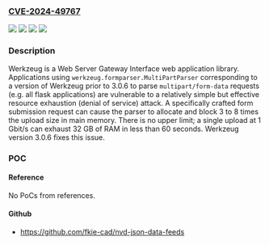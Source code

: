 ### [CVE-2024-49767](https://cve.mitre.org/cgi-bin/cvename.cgi?name=CVE-2024-49767)
![](https://img.shields.io/static/v1?label=Product&message=werkzeug&color=blue)
![](https://img.shields.io/static/v1?label=Version&message=%3D%20%3C%203.0.6%20&color=brighgreen)
![](https://img.shields.io/static/v1?label=Vulnerability&message=CWE-400%3A%20Uncontrolled%20Resource%20Consumption&color=brighgreen)
![](https://img.shields.io/static/v1?label=Vulnerability&message=CWE-770%3A%20Allocation%20of%20Resources%20Without%20Limits%20or%20Throttling&color=brighgreen)

### Description

Werkzeug is a Web Server Gateway Interface web application library. Applications using `werkzeug.formparser.MultiPartParser` corresponding to a version of Werkzeug prior to 3.0.6 to parse `multipart/form-data` requests (e.g. all flask applications) are vulnerable to a relatively simple but effective resource exhaustion (denial of service) attack. A specifically crafted form submission request can cause the parser to allocate and block 3 to 8 times the upload size in main memory. There is no upper limit; a single upload at 1 Gbit/s can exhaust 32 GB of RAM in less than 60 seconds. Werkzeug version 3.0.6 fixes this issue.

### POC

#### Reference
No PoCs from references.

#### Github
- https://github.com/fkie-cad/nvd-json-data-feeds

